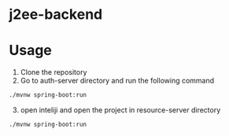# j2ee-backend

# Usage

1. Clone the repository
2. Go to auth-server directory and run the following command

```bash
./mvnw spring-boot:run
```

3. open inteliji and open the project in resource-server directory

```bash
./mvnw spring-boot:run
```
